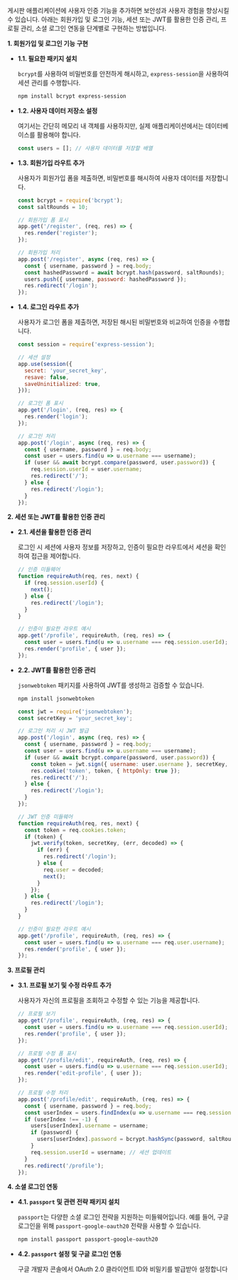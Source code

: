 게시판 애플리케이션에 사용자 인증 기능을 추가하면 보안성과 사용자 경험을 향상시킬 수 있습니다. 아래는 회원가입 및 로그인 기능, 세션 또는 JWT를 활용한 인증 관리, 프로필 관리, 소셜 로그인 연동을 단계별로 구현하는 방법입니다.

**1. 회원가입 및 로그인 기능 구현**

- **1.1. 필요한 패키지 설치**

  `bcrypt`를 사용하여 비밀번호를 안전하게 해시하고, `express-session`을 사용하여 세션 관리를 수행합니다.

  ```bash
  npm install bcrypt express-session
  ```

- **1.2. 사용자 데이터 저장소 설정**

  여기서는 간단히 메모리 내 객체를 사용하지만, 실제 애플리케이션에서는 데이터베이스를 활용해야 합니다.

  ```javascript
  const users = []; // 사용자 데이터를 저장할 배열
  ```

- **1.3. 회원가입 라우트 추가**

  사용자가 회원가입 폼을 제출하면, 비밀번호를 해시하여 사용자 데이터를 저장합니다.

  ```javascript
  const bcrypt = require('bcrypt');
  const saltRounds = 10;

  // 회원가입 폼 표시
  app.get('/register', (req, res) => {
    res.render('register');
  });

  // 회원가입 처리
  app.post('/register', async (req, res) => {
    const { username, password } = req.body;
    const hashedPassword = await bcrypt.hash(password, saltRounds);
    users.push({ username, password: hashedPassword });
    res.redirect('/login');
  });
  ```

- **1.4. 로그인 라우트 추가**

  사용자가 로그인 폼을 제출하면, 저장된 해시된 비밀번호와 비교하여 인증을 수행합니다.

  ```javascript
  const session = require('express-session');

  // 세션 설정
  app.use(session({
    secret: 'your_secret_key',
    resave: false,
    saveUninitialized: true,
  }));

  // 로그인 폼 표시
  app.get('/login', (req, res) => {
    res.render('login');
  });

  // 로그인 처리
  app.post('/login', async (req, res) => {
    const { username, password } = req.body;
    const user = users.find(u => u.username === username);
    if (user && await bcrypt.compare(password, user.password)) {
      req.session.userId = user.username;
      res.redirect('/');
    } else {
      res.redirect('/login');
    }
  });
  ```

**2. 세션 또는 JWT를 활용한 인증 관리**

- **2.1. 세션을 활용한 인증 관리**

  로그인 시 세션에 사용자 정보를 저장하고, 인증이 필요한 라우트에서 세션을 확인하여 접근을 제어합니다.

  ```javascript
  // 인증 미들웨어
  function requireAuth(req, res, next) {
    if (req.session.userId) {
      next();
    } else {
      res.redirect('/login');
    }
  }

  // 인증이 필요한 라우트 예시
  app.get('/profile', requireAuth, (req, res) => {
    const user = users.find(u => u.username === req.session.userId);
    res.render('profile', { user });
  });
  ```

- **2.2. JWT를 활용한 인증 관리**

  `jsonwebtoken` 패키지를 사용하여 JWT를 생성하고 검증할 수 있습니다.

  ```bash
  npm install jsonwebtoken
  ```

  ```javascript
  const jwt = require('jsonwebtoken');
  const secretKey = 'your_secret_key';

  // 로그인 처리 시 JWT 발급
  app.post('/login', async (req, res) => {
    const { username, password } = req.body;
    const user = users.find(u => u.username === username);
    if (user && await bcrypt.compare(password, user.password)) {
      const token = jwt.sign({ username: user.username }, secretKey, { expiresIn: '1h' });
      res.cookie('token', token, { httpOnly: true });
      res.redirect('/');
    } else {
      res.redirect('/login');
    }
  });

  // JWT 인증 미들웨어
  function requireAuth(req, res, next) {
    const token = req.cookies.token;
    if (token) {
      jwt.verify(token, secretKey, (err, decoded) => {
        if (err) {
          res.redirect('/login');
        } else {
          req.user = decoded;
          next();
        }
      });
    } else {
      res.redirect('/login');
    }
  }

  // 인증이 필요한 라우트 예시
  app.get('/profile', requireAuth, (req, res) => {
    const user = users.find(u => u.username === req.user.username);
    res.render('profile', { user });
  });
  ```

**3. 프로필 관리**

- **3.1. 프로필 보기 및 수정 라우트 추가**

  사용자가 자신의 프로필을 조회하고 수정할 수 있는 기능을 제공합니다.

  ```javascript
  // 프로필 보기
  app.get('/profile', requireAuth, (req, res) => {
    const user = users.find(u => u.username === req.session.userId);
    res.render('profile', { user });
  });

  // 프로필 수정 폼 표시
  app.get('/profile/edit', requireAuth, (req, res) => {
    const user = users.find(u => u.username === req.session.userId);
    res.render('edit-profile', { user });
  });

  // 프로필 수정 처리
  app.post('/profile/edit', requireAuth, (req, res) => {
    const { username, password } = req.body;
    const userIndex = users.findIndex(u => u.username === req.session.userId);
    if (userIndex !== -1) {
      users[userIndex].username = username;
      if (password) {
        users[userIndex].password = bcrypt.hashSync(password, saltRounds);
      }
      req.session.userId = username; // 세션 업데이트
    }
    res.redirect('/profile');
  });
  ```

**4. 소셜 로그인 연동**

- **4.1. `passport` 및 관련 전략 패키지 설치**

  `passport`는 다양한 소셜 로그인 전략을 지원하는 미들웨어입니다. 예를 들어, 구글 로그인을 위해 `passport-google-oauth20` 전략을 사용할 수 있습니다.

  ```bash
  npm install passport passport-google-oauth20
  ```

- **4.2. `passport` 설정 및 구글 로그인 연동**

  구글 개발자 콘솔에서 OAuth 2.0 클라이언트 ID와 비밀키를 발급받아 설정합니다 